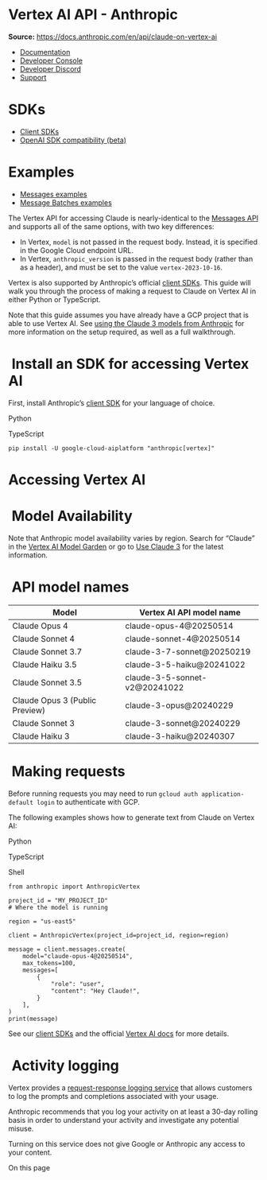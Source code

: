 # Vertex AI API - Anthropic

**Source:** https://docs.anthropic.com/en/api/claude-on-vertex-ai

- [Documentation](/en/home)
- [Developer Console](https://console.anthropic.com/)
- [Developer Discord](https://www.anthropic.com/discord)
- [Support](https://support.anthropic.com/)

# SDKs

* [Client SDKs](/en/api/client-sdks)
* [OpenAI SDK compatibility (beta)](/en/api/openai-sdk)

# Examples

* [Messages examples](/en/api/messages-examples)
* [Message Batches examples](/en/api/messages-batch-examples)

The Vertex API for accessing Claude is nearly-identical to the [Messages API](/en/api/messages) and supports all of the same options, with two key differences:

* In Vertex, `model` is not passed in the request body. Instead, it is specified in the Google Cloud endpoint URL.
* In Vertex, `anthropic_version` is passed in the request body (rather than as a header), and must be set to the value `vertex-2023-10-16`.

Vertex is also supported by Anthropic’s official [client SDKs](/en/api/client-sdks). This guide will walk you through the process of making a request to Claude on Vertex AI in either Python or TypeScript.

Note that this guide assumes you have already have a GCP project that is able to use Vertex AI. See [using the Claude 3 models from Anthropic](https://cloud.google.com/vertex-ai/generative-ai/docs/partner-models/use-claude) for more information on the setup required, as well as a full walkthrough.

# [​](#install-an-sdk-for-accessing-vertex-ai) Install an SDK for accessing Vertex AI

First, install Anthropic’s [client SDK](/en/api/client-sdks) for your language of choice.

Python

TypeScript

```
pip install -U google-cloud-aiplatform "anthropic[vertex]"

```

# [​](#accessing-vertex-ai) Accessing Vertex AI

# [​](#model-availability) Model Availability

Note that Anthropic model availability varies by region. Search for “Claude” in the [Vertex AI Model Garden](https://console.cloud.google.com/vertex-ai/model-garden) or go to [Use Claude 3](https://cloud.google.com/vertex-ai/generative-ai/docs/partner-models/use-claude) for the latest information.

# [​](#api-model-names) API model names

| Model | Vertex AI API model name |
| --- | --- |
| Claude Opus 4 | claude-opus-4@20250514 |
| Claude Sonnet 4 | claude-sonnet-4@20250514 |
| Claude Sonnet 3.7 | claude-3-7-sonnet@20250219 |
| Claude Haiku 3.5 | claude-3-5-haiku@20241022 |
| Claude Sonnet 3.5 | claude-3-5-sonnet-v2@20241022 |
| Claude Opus 3 (Public Preview) | claude-3-opus@20240229 |
| Claude Sonnet 3 | claude-3-sonnet@20240229 |
| Claude Haiku 3 | claude-3-haiku@20240307 |

# [​](#making-requests) Making requests

Before running requests you may need to run `gcloud auth application-default login` to authenticate with GCP.

The following examples shows how to generate text from Claude on Vertex AI:

Python

TypeScript

Shell

```
from anthropic import AnthropicVertex

project_id = "MY_PROJECT_ID"
# Where the model is running

region = "us-east5"

client = AnthropicVertex(project_id=project_id, region=region)

message = client.messages.create(
    model="claude-opus-4@20250514",
    max_tokens=100,
    messages=[
        {
            "role": "user",
            "content": "Hey Claude!",
        }
    ],
)
print(message)

```

See our [client SDKs](/en/api/client-sdks) and the official [Vertex AI docs](https://cloud.google.com/vertex-ai/docs) for more details.

# [​](#activity-logging) Activity logging

Vertex provides a [request-response logging service](https://cloud.google.com/vertex-ai/generative-ai/docs/multimodal/request-response-logging) that allows customers to log the prompts and completions associated with your usage.

Anthropic recommends that you log your activity on at least a 30-day rolling basis in order to understand your activity and investigate any potential misuse.

Turning on this service does not give Google or Anthropic any access to your content.

On this page
